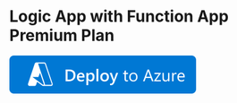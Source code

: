 # Logic App with Function App Premium Plan

[![Deploy To Azure](https://raw.githubusercontent.com/Azure/azure-quickstart-templates/master/1-CONTRIBUTION-GUIDE/images/deploytoazure.svg?sanitize=true)](https://portal.azure.com/#create/Microsoft.Template/uri/https%3a%2f%2fraw.githubusercontent.com%2fcalvinonazure%2fazure-labs%2fmain%2fazure-functions%2ffunction-app-premium-plan%2fazuredeploy.json)